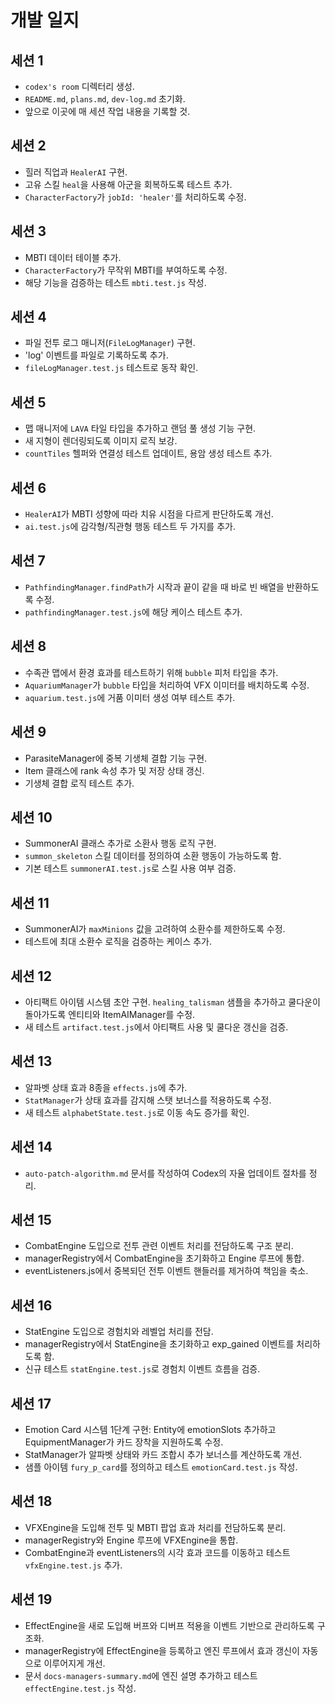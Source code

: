 # 개발 일지

## 세션 1
- `codex's room` 디렉터리 생성.
- `README.md`, `plans.md`, `dev-log.md` 초기화.
- 앞으로 이곳에 매 세션 작업 내용을 기록할 것.

## 세션 2
- 힐러 직업과 `HealerAI` 구현.
- 고유 스킬 `heal`을 사용해 아군을 회복하도록 테스트 추가.
- `CharacterFactory`가 `jobId: 'healer'`를 처리하도록 수정.

## 세션 3
- MBTI 데이터 테이블 추가.
- `CharacterFactory`가 무작위 MBTI를 부여하도록 수정.
- 해당 기능을 검증하는 테스트 `mbti.test.js` 작성.

## 세션 4
- 파일 전투 로그 매니저(`FileLogManager`) 구현.
- 'log' 이벤트를 파일로 기록하도록 추가.
- `fileLogManager.test.js` 테스트로 동작 확인.

## 세션 5
- 맵 매니저에 `LAVA` 타일 타입을 추가하고 랜덤 풀 생성 기능 구현.
- 새 지형이 렌더링되도록 이미지 로직 보강.
- `countTiles` 헬퍼와 연결성 테스트 업데이트, 용암 생성 테스트 추가.

## 세션 6
- `HealerAI`가 MBTI 성향에 따라 치유 시점을 다르게 판단하도록 개선.
- `ai.test.js`에 감각형/직관형 행동 테스트 두 가지를 추가.

## 세션 7
- `PathfindingManager.findPath`가 시작과 끝이 같을 때 바로 빈 배열을 반환하도록 수정.
- `pathfindingManager.test.js`에 해당 케이스 테스트 추가.

## 세션 8
- 수족관 맵에서 환경 효과를 테스트하기 위해 `bubble` 피처 타입을 추가.
- `AquariumManager`가 `bubble` 타입을 처리하여 VFX 이미터를 배치하도록 수정.
- `aquarium.test.js`에 거품 이미터 생성 여부 테스트 추가.

## 세션 9
- ParasiteManager에 중복 기생체 결합 기능 구현.
- Item 클래스에 rank 속성 추가 및 저장 상태 갱신.
- 기생체 결합 로직 테스트 추가.

## 세션 10
- SummonerAI 클래스 추가로 소환사 행동 로직 구현.
- `summon_skeleton` 스킬 데이터를 정의하여 소환 행동이 가능하도록 함.
- 기본 테스트 `summonerAI.test.js`로 스킬 사용 여부 검증.

## 세션 11
- SummonerAI가 `maxMinions` 값을 고려하여 소환수를 제한하도록 수정.
- 테스트에 최대 소환수 로직을 검증하는 케이스 추가.

## 세션 12
- 아티팩트 아이템 시스템 초안 구현. `healing_talisman` 샘플을 추가하고 쿨다운이 돌아가도록 엔티티와 ItemAIManager를 수정.
- 새 테스트 `artifact.test.js`에서 아티팩트 사용 및 쿨다운 갱신을 검증.

## 세션 13
- 알파벳 상태 효과 8종을 `effects.js`에 추가.
- `StatManager`가 상태 효과를 감지해 스탯 보너스를 적용하도록 수정.
- 새 테스트 `alphabetState.test.js`로 이동 속도 증가를 확인.

## 세션 14
- `auto-patch-algorithm.md` 문서를 작성하여 Codex의 자율 업데이트 절차를 정리.

## 세션 15
- CombatEngine 도입으로 전투 관련 이벤트 처리를 전담하도록 구조 분리.
- managerRegistry에서 CombatEngine을 초기화하고 Engine 루프에 통합.
- eventListeners.js에서 중복되던 전투 이벤트 핸들러를 제거하여 책임을 축소.

## 세션 16
- StatEngine 도입으로 경험치와 레벨업 처리를 전담.
- managerRegistry에서 StatEngine을 초기화하고 exp_gained 이벤트를 처리하도록 함.
- 신규 테스트 `statEngine.test.js`로 경험치 이벤트 흐름을 검증.

## 세션 17
- Emotion Card 시스템 1단계 구현: Entity에 emotionSlots 추가하고 EquipmentManager가 카드 장착을 지원하도록 수정.
- StatManager가 알파벳 상태와 카드 조합시 추가 보너스를 계산하도록 개선.
- 샘플 아이템 `fury_p_card`를 정의하고 테스트 `emotionCard.test.js` 작성.

## 세션 18
- VFXEngine을 도입해 전투 및 MBTI 팝업 효과 처리를 전담하도록 분리.
- managerRegistry와 Engine 루프에 VFXEngine을 통합.
- CombatEngine과 eventListeners의 시각 효과 코드를 이동하고 테스트 `vfxEngine.test.js` 추가.

## 세션 19
- EffectEngine을 새로 도입해 버프와 디버프 적용을 이벤트 기반으로 관리하도록 구조화.
- managerRegistry에 EffectEngine을 등록하고 엔진 루프에서 효과 갱신이 자동으로 이루어지게 개선.
- 문서 `docs-managers-summary.md`에 엔진 설명 추가하고 테스트 `effectEngine.test.js` 작성.
